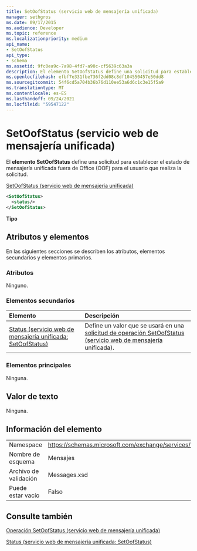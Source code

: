 ```yaml
---
title: SetOofStatus (servicio web de mensajería unificada)
manager: sethgros
ms.date: 09/17/2015
ms.audience: Developer
ms.topic: reference
ms.localizationpriority: medium
api_name:
- SetOofStatus
api_type:
- schema
ms.assetid: 9fc0ea9c-7a98-4fd7-a90c-cf5639c63a3a
description: El elemento SetOofStatus define una solicitud para establecer el estado de mensajería unificada fuera de Office (OOF) para el usuario que realiza la solicitud.
ms.openlocfilehash: efbf7e331fbe736f2dd08c8df104550457e50dd8
ms.sourcegitcommit: 54f6cd5a704b36b76d110ee53a6d6c1c3e15f5a9
ms.translationtype: MT
ms.contentlocale: es-ES
ms.lasthandoff: 09/24/2021
ms.locfileid: "59547122"
---
```

# <a name="setoofstatus-um-web-service"></a>SetOofStatus (servicio web de mensajería unificada)

El **elemento SetOofStatus** define una solicitud para establecer el estado de mensajería unificada fuera de Office (OOF) para el usuario que realiza la solicitud. 
  
[SetOofStatus (servicio web de mensajería unificada)](setoofstatus-um-web-service.md)
  
```xml
<SetOofStatus>
  <status/>
</SetOofStatus>
```

 **Tipo**
## <a name="attributes-and-elements"></a>Atributos y elementos

En las siguientes secciones se describen los atributos, elementos secundarios y elementos primarios.
  
### <a name="attributes"></a>Atributos

Ninguno.
  
### <a name="child-elements"></a>Elementos secundarios

|**Elemento**|**Descripción**|
|:-----|:-----|
|[Status (servicio web de mensajería unificada: SetOofStatus)](status-um-web-servicesetoofstatus.md) <br/> |Define un valor que se usará en una [solicitud de operación SetOofStatus (servicio web de mensajería](setoofstatus-operation-um-web-service.md) unificada).  <br/> |
   
### <a name="parent-elements"></a>Elementos principales

Ninguna.
  
## <a name="text-value"></a>Valor de texto

Ninguna.
  
## <a name="element-information"></a>Información del elemento

|||
|:-----|:-----|
|Namespace  <br/> |https://schemas.microsoft.com/exchange/services/2006/messages  <br/> |
|Nombre de esquema  <br/> |Mensajes  <br/> |
|Archivo de validación  <br/> |Messages.xsd  <br/> |
|Puede estar vacío  <br/> |Falso  <br/> |
   
## <a name="see-also"></a>Consulte también



[Operación SetOofStatus (servicio web de mensajería unificada)](setoofstatus-operation-um-web-service.md)
  
[Status (servicio web de mensajería unificada: SetOofStatus)](status-um-web-servicesetoofstatus.md)

